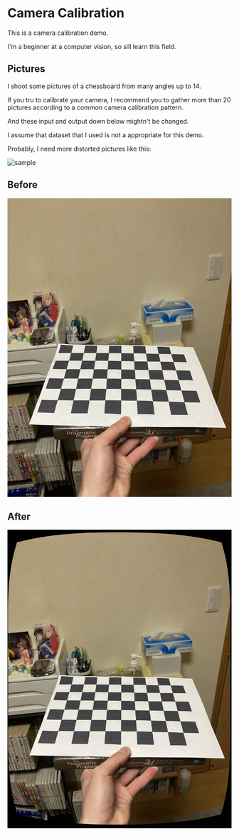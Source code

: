 # Camera Calibration

This is a camera calibration demo.

I'm a beginner at a computer vision, so sill learn this field.

## Pictures

I shoot some pictures of a chessboard from many angles up to 14.

If you tru to calibrate your camera, I recommend you to gather more than 20 pictures according to a common camera calibration pattern.

And these input and output down below mightn't be changed.

I assume that dataset that I used is not a appropriate for this demo. 

Probably, I need more distorted pictures like this:

![sample](https://github.com/user-attachments/assets/91944157-fed6-4ba1-930a-6deeb632c476)

## Before

![補正前](./img/calib4.jpeg)

## After

![補正後](./out/result.jpeg)
